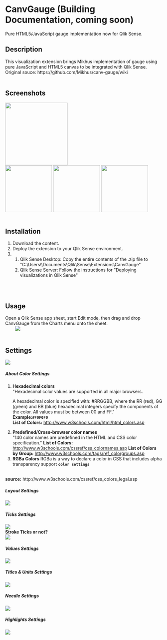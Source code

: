 # CanvGauge (Building Documentation, coming soon)
Pure HTML5/JavaScript gauge implementation now for Qlik Sense.

<h2>Description</h2>
This visualization extension brings Mikhus implementation of gauge using pure JavaScript and HTML5 canvas to be integrated with Qlik Sense. 
Original souce: https://github.com/Mikhus/canv-gauge/wiki
<br/>
<br/>
<h2>Screenshots</h2>
<img src="https://raw.githubusercontent.com/CodingBSilva/CanvGauge/master/CanvGauge/preview.png" height="200" /><br/>
<img src="https://github.com/CodingBSilva/CanvGauge/blob/master/CanvGaugeImg2.PNG?raw=true" height="150" />
<img src="https://github.com/CodingBSilva/CanvGauge/blob/master/CanvGaugeImg3.PNG?raw=true" height="150" />
<img src="https://github.com/CodingBSilva/CanvGauge/blob/master/CanvGaugeImg1.PNG?raw=true" height="150" />
<br/>
<br/>
<h2>Installation</h2>
<ol>
<li>Download the content.</li>
<li>Deploy the extension to your Qlik Sense environment.</li>

<li><ol>

  <li>Qlik Sense Desktop: Copy the entire contents of the .zip file to 
  "C:\Users\<UserName>\Documents\Qlik\Sense\Extensions\CanvGauge"</li>

  <li>Qlik Sense Server: Follow the instructions for "Deploying visualizations in Qlik Sense"
  
  </ol>
</li>
</ol>
<br/>
<br/>
<h2>Usage</h2>
Open a Qlik Sense app sheet, start Edit mode, then drag and drop CanvGauge from the Charts menu onto the sheet.<br/>
&nbsp;&nbsp;&nbsp;&nbsp;&nbsp;&nbsp;&nbsp;&nbsp;<img src="https://github.com/CodingBSilva/CanvGauge/blob/master/CanvGaugeButton.PNG?raw=true" />
<br/>
<br/>
<h2>Settings</h2>
<img src="https://github.com/CodingBSilva/CanvGauge/blob/master/CanvGaugeSettings.PNG?raw=true"/><br/>

<h5>About Color Settings</h5>
<ol>
<li><b>Hexadecimal colors</b><br/>
"Hexadecimal color values are supported in all major browsers.<br/>

A hexadecimal color is specified with: #RRGGBB, where the RR (red), GG (green) and BB (blue) hexadecimal integers specify the components of the color. All values must be between 00 and FF."<br/>
<b>Example:</b><strong><code>#F0F0F0</code></strong><br/>
<b>List of Colors:</b>
<a href="http://www.w3schools.com/html/html_colors.asp">http://www.w3schools.com/html/html_colors.asp</a>
</li>

<li><b>Predefined/Cross-browser color names</b><br/>
"140 color names are predefined in the HTML and CSS color specification."
<b>List of Colors:</b>
<a href="http://www.w3schools.com/cssref/css_colornames.asp">http://www.w3schools.com/cssref/css_colornames.asp</a>
<b>List of Colors by Group:</b>
<a href="http://www.w3schools.com/tags/ref_colorgroups.asp">http://www.w3schools.com/tags/ref_colorgroups.asp</a>
</li>

<li><b>RGBa Colors</b>
RGBa is a way to declare a color in CSS that includes alpha transparency support
<strong><code>color settings</code></strong>
</li>
</ol><br/>
<h8><b>source:</b> http://www.w3schools.com/cssref/css_colors_legal.asp</h8>

<h5>Layout Settings</h5>
<img src="https://github.com/CodingBSilva/CanvGauge/blob/master/CanvGaugeLayoutSettings.PNG?raw=true"/><br/>

<h5>Ticks Settings</h5>
<img src="https://github.com/CodingBSilva/CanvGauge/blob/master/CanvGaugeTicksSettings.PNG?raw=true"/><br/>
<b>Stroke Ticks or not?</b><br/>
<img src="https://github.com/CodingBSilva/CanvGauge/blob/master/CanvGaugeStrokeSettings.PNG?raw=true"/><br/>

<h5>Values Settings</h5>
<img src="https://github.com/CodingBSilva/CanvGauge/blob/master/CanvGaugeValuesSettings.PNG?raw=true"/><br/>

<h5>Titles & Units Settings</h5>
<img src="https://github.com/CodingBSilva/CanvGauge/blob/master/CanvGaugeTitlesSettings.PNG?raw=true"/><br/>

<h5>Needle Settings</h5>
<img src="https://github.com/CodingBSilva/CanvGauge/blob/master/CanvGaugeNeedleSettings.PNG?raw=true"/><br/>

<h5>Highlights Settings</h5>
<img src="https://github.com/CodingBSilva/CanvGauge/blob/master/CanvGaugeHighlightSettings.PNG?raw=true"/><br/>

